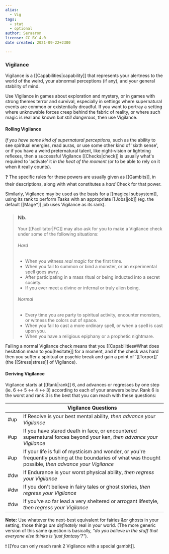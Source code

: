 ```yaml
---
alias:
  - Vig
tags:
  - stat
  - optional
author: Seraaron
license: CC BY 4.0
date created: 2021-09-22+2300

---
```


### Vigilance

Vigilance is a [[Capabilities|capability]] that represents your alertness to the world of the weird, your abnormal perceptions (if any), and your general stability of mind.

Use Vigilance in games about exploration and mystery, or in games with strong themes terror and survival, especially in settings where supernatural events are common or existentially dreadful. If you want to portray a setting where unknowable forces creep behind the fabric of reality, or where such magic is real and known _but still dangerous_, then use Vigilance.

#### Rolling Vigilance

_If you have some kind of supernatural perceptions_, such as the ability to see spiritual energies, read auras, or use some other kind of 'sixth sense', or if you have a weird preternatural talent, like night-vision or lightning reflexes, then a successful Vigilance [[Checks|check]] is usually what's required to 'activate' it _in the heat of the moment_ (or to be able to rely on it when it really counts).

❓ The specific rules for these powers are usually given as [[Gambits]], in their descriptions, along with what constitutes a _hard_ Check for that power.

Similarly, Vigilance may be used as the basis for a [[magical subsystem]], using its rank to perform Tasks with an appropriate [[Jobs|job]] (eg. the default [[Mage*]] job uses Vigilance as its rank).

> ### Nb.
> Your [[Facilitator|FC]] may also ask for you to make a Vigilance check under some of the following situations:
>
> ###### Hard
>
> -   When you witness _real magic_ for the first time.
> -   When you fail to summon or bind a monster, or an experimental spell goes awry.
> -   After participating in a mass ritual or being inducted into a secret society.
> -   If you ever meet a divine or infernal or truly alien being.
>
> ###### Normal
>
> -   Every time you are party to spiritual activity, encounter monsters, or witness the colors out of space.
> -   When you fail to cast a more ordinary spell, or when a spell is cast upon you.
> -   When you have a religious epiphany or a prophetic nightmare.

Failing a normal Vigilance check means that you [[Capabilities#What does hesitation mean to you|hesitate]] for a moment, and if the check was hard then you suffer a spiritual or psychic break and gain a point of '[[Torpor]]' (the [[Stress|stress]] of Vigilance).

#### Deriving Vigilance

Vigilance starts at [[Rank|rank]] 6, and advances or regresses by one step (ie. 6 ↔ 5 ↔ 4 ↔ 3) according to each of your answers below. Rank 6 is the worst and rank 3 is the best that you can reach with these questions:

|     | Vigilance Questions                                                                                                                                      |
| --- | -------------------------------------------------------------------------------------------------------------------------------------------------------- |
| #up | If Resolve is your best mental ability, _then advance your Vigilance_                                                                                    |
| #up | If you have stared death in face, or encountered supernatural forces beyond your ken, _then advance your Vigilance_                                      |
| #up | If your life is full of mysticism and wonder, or you're frequently pushing at the boundaries of what was thought possible, _then advance your Vigilance_ |
| #dw | If Endurance is your worst physical ability, _then regress your Vigilance_                                                                               |
| #dw | If you don't believe in fairy tales or ghost stories, _then regress your Vigilance_                                                                     |
| #dw | If you've so far lead a very sheltered or arrogant lifestyle, _then regress your Vigilance_                                                              |

**Note:** Use whatever the next-best equivalent for fairies &or ghosts in your setting, those things _are definately_ real in your world. (The more generic version of this same question is basically, _"do you believe in the stuff that everyone else thinks is 'just fantasy'?"_).

❗ [[You can only reach rank 2 Vigilance with a special gambit]].
